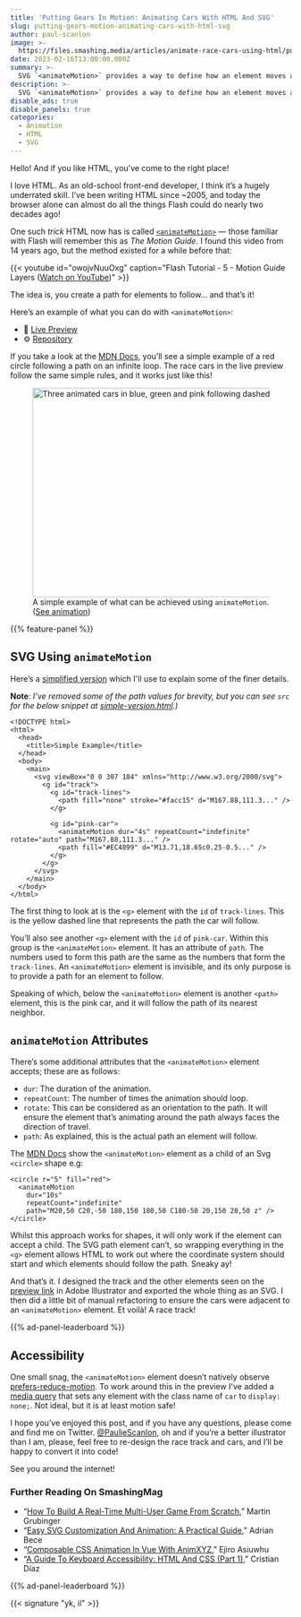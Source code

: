 ```yaml
---
title: 'Putting Gears In Motion: Animating Cars With HTML And SVG'
slug: putting-gears-motion-animating-cars-with-html-svg
author: paul-scanlon
image: >-
  https://files.smashing.media/articles/animate-race-cars-using-html/putting-gears-motion-animating-cars-with-html-svg.jpg
date: 2023-02-16T13:00:00.000Z
summary: >-
  SVG `<animateMotion>` provides a way to define how an element moves along a motion path. In this article, Paul Scanlon shares an idea of how to use it by animating race cars in an infinite loop as easy as one-two-three!
description: >-
  SVG `<animateMotion>` provides a way to define how an element moves along a motion path. In this article, Paul Scanlon shares an idea of how to use it by animating race cars in an infinite loop as easy as one-two-three!
disable_ads: true
disable_panels: true
categories:
  - Animation
  - HTML
  - SVG
---
```


Hello! And if you like HTML, you’ve come to the right place! 

I love HTML. As an old-school front-end developer, I think it’s a hugely underrated skill. I’ve been writing HTML since ~2005, and today the browser alone can almost do all the things Flash could do nearly two decades ago!

One such *trick* HTML now has is called [`<animateMotion>`](https://developer.mozilla.org/en-US/docs/Web/SVG/Element/animateMotion) &mdash; those familiar with Flash will remember this as *The Motion Guide*. I found this video from 14 years ago, but the method existed for a while before that:

{{< youtube id="owojvNuuOxg" caption="Flash Tutorial - 5 - Motion Guide Layers (<a href='https://www.youtube.com/watch?v=owojvNuuOxg'>Watch on YouTube</a>)" >}}

 The idea is, you create a path for elements to follow… and that’s it! 

Here’s an example of what you can do with `<animateMotion>`:

- 🚀 [Live Preview](https://animate-motion-race-cars.vercel.app/)
- ⚙️ [Repository](https://github.com/PaulieScanlon/animate-motion-race-cars)

If you take a look at the [MDN Docs](https://developer.mozilla.org/en-US/docs/Web/SVG/Element/animateMotion#example), you’ll see a simple example of a red circle following a path on an infinite loop. The race cars in the live preview follow the same simple rules, and it works just like this!

<figure><a href="https://animate-motion-race-cars.vercel.app/"><img src="https://smashing-files.ams3.digitaloceanspaces.com/articles/animate-race-cars-using-html/race-cars-animation.gif" width="600" height="374" alt="Three animated cars in blue, green and pink following dashed lines" /></a><figcaption>A simple example of what can be achieved using <code>animateMotion</code>. (<a href='https://animate-motion-race-cars.vercel.app/'>See animation</a>)</figcaption></figure>

{{% feature-panel %}}

## SVG Using `animateMotion`

Here’s a [simplified version](https://animate-motion-race-cars.vercel.app/simple-version.html) which I'll use to explain some of the finer details.

**Note**: *I’ve removed some of the path values for brevity, but you can see  `src` for the below snippet at [simple-version.html](https://github.com/PaulieScanlon/animate-motion-race-cars/blob/main/simple-version.html).)*

<div class="break-out">

<pre><code class="language-html">&lt;!DOCTYPE html&gt;
&lt;html&gt;
  &lt;head&gt;
    &lt;title&gt;Simple Example&lt;/title&gt;
  &lt;/head&gt;
  &lt;body&gt;
    &lt;main&gt;
      &lt;svg viewBox="0 0 307 184" xmlns="http://www.w3.org/2000/svg"&gt;
        &lt;g id="track"&gt;
          &lt;g id="track-lines"&gt;
            &lt;path fill="none" stroke="#facc15" d="M167.88,111.3..." /&gt;
          &lt;/g&gt;

          &lt;g id="pink-car"&gt;
            &lt;animateMotion dur="4s" repeatCount="indefinite" rotate="auto" path="M167.88,111.3..." /&gt;
            &lt;path fill="#EC4899" d="M13.71,18.65c0.25-0.5..." /&gt;
          &lt;/g&gt;
        &lt;/g&gt;
      &lt;/svg&gt;
    &lt;/main&gt;
  &lt;/body&gt;
&lt;/html&gt;
</code></pre>
</div>

The first thing to look at is the `<g>` element with the `id` of `track-lines`. This is the yellow dashed line that represents the path the car will follow.

You’ll also see another `<g>` element with the `id` of `pink-car`. Within this group is the `<animateMotion>` element. It has an attribute of `path`. The numbers used to form this path are the same as the numbers that form the `track-lines`. An `<animateMotion>` element is invisible, and its only purpose is to provide a path for an element to follow.

Speaking of which, below the `<animateMotion>` element is another `<path>` element, this is the pink car, and it will follow the path of its nearest neighbor.

## `animateMotion` Attributes

There’s some additional attributes that the `<animateMotion>` element accepts; these are as follows:

- `dur`: The duration of the animation.
- `repeatCount`: The number of times the animation should loop.
- `rotate`: This can be considered as an orientation to the path. It will ensure the element that’s animating around the path always faces the direction of travel.
- `path`: As explained, this is the actual path an element will follow.  

The [MDN Docs](https://developer.mozilla.org/en-US/docs/Web/SVG/Element/animateMotion#example) show the `<animateMotion>` element as a child of an Svg `<circle>` shape e.g:

<pre><code class="language-html">&lt;circle r="5" fill="red"&gt;
  &lt;animateMotion
    dur="10s"
    repeatCount="indefinite"
    path="M20,50 C20,-50 180,150 180,50 C180-50 20,150 20,50 z" /&gt;
&lt;/circle&gt;
</code></pre>

Whilst this approach works for shapes, it will only work if the element can accept a child. The SVG path element can’t, so wrapping everything in the `<g>` element allows HTML to work out where the coordinate system should start and which elements should follow the path. Sneaky ay!

And that’s it. I designed the track and the other elements seen on the [preview link](https://animate-motion-race-cars.vercel.app/) in Adobe Illustrator and exported the whole thing as an SVG. I then did a little bit of manual refactoring to ensure the cars were adjacent to an `<animateMotion>` element. Et voilà! A race track!

{{% ad-panel-leaderboard %}}

## Accessibility

One small snag, the `<animateMotion>` element doesn’t natively observe [prefers-reduce-motion](https://developer.mozilla.org/en-US/docs/Web/CSS/@media/prefers-reduced-motion). To work around this in the preview I've added a [media query](https://github.com/PaulieScanlon/animate-motion-race-cars/blob/main/index.html#L17) that sets any element with the class name of `car` to `display: none;`. Not ideal, but it is at least motion safe!

I hope you’ve enjoyed this post, and if you have any questions, please come and find me on Twitter. [@PaulieScanlon](https://twitter.com/PaulieScanlon), oh and if you’re a better illustrator than I am, please, feel free to re-design the race track and cars, and I’ll be happy to convert it into code!  

See you around the internet!

### Further Reading On SmashingMag

- “[How To Build A Real-Time Multi-User Game From Scratch](https://www.smashingmagazine.com/2021/10/real-time-multi-user-game/),” Martin Grubinger
- “[Easy SVG Customization And Animation: A Practical Guide](https://www.smashingmagazine.com/2023/01/svg-customization-animation-practical-guide/),” Adrian Bece
- “[Composable CSS Animation In Vue With AnimXYZ](https://www.smashingmagazine.com/2021/10/composable-css-animation-vue-animxyz/),” Ejiro Asiuwhu
- “[A Guide To Keyboard Accessibility: HTML And CSS (Part 1)](https://www.smashingmagazine.com/2022/11/guide-keyboard-accessibility-html-css-part1/),” Cristian Díaz

{{% ad-panel-leaderboard %}}

{{< signature "yk, il" >}}

